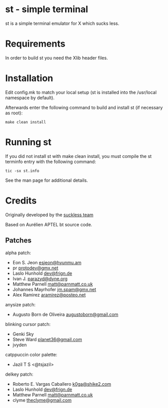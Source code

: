 # st - simple terminal
st is a simple terminal emulator for X which sucks less.


# Requirements
In order to build st you need the Xlib header files.


# Installation
Edit config.mk to match your local setup (st is installed into
the /usr/local namespace by default).

Afterwards enter the following command to build and install st (if
necessary as root):

    make clean install


# Running st
If you did not install st with make clean install, you must compile
the st terminfo entry with the following command:

    tic -sx st.info

See the man page for additional details.

# Credits
Originally developed by the [suckless team](https://suckless.org/)

Based on Aurélien APTEL <aurelien dot aptel at gmail dot com> bt source code.

## Patches

alpha patch:
- Eon S. Jeon <esjeon@hyunmu.am>
- pr <protodev@gmx.net>
- Laslo Hunhold <dev@frign.de>
- Ivan J. <parazyd@dyne.org>
- Matthew Parnell <matt@parnmatt.co.uk>
- Johannes Mayrhofer <jm.spam@gmx.net>
- Alex Ramirez <aramirez@posteo.net>

anysize patch:
- Augusto Born de Oliveira <augustoborn@gmail.com>

blinking cursor patch:
- Genki Sky
- Steve Ward <planet36@gmail.com>
- jvyden

catppuccin color palette:
- Jazil T S <@tsjazil>

delkey patch:
- Roberto E. Vargas Caballero <k0ga@shike2.com>
- Laslo Hunhold <dev@frign.de>
- Matthew Parnell <matt@parnmatt.co.uk>
- clyme <theclyme@gmail.com>
